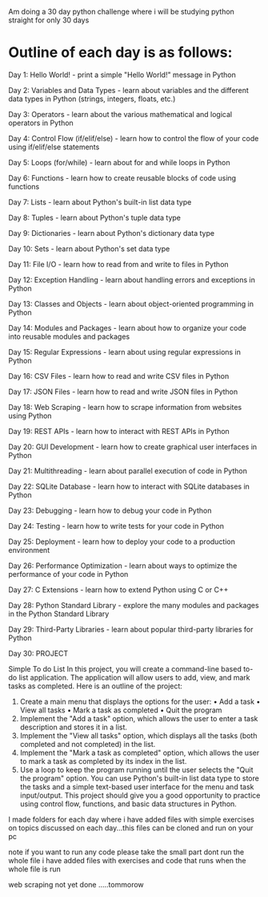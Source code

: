 
Am doing a 30 day python challenge where i will be studying python straight for only 30 days
# Outline of each day is as follows:
Day 1: Hello World! - print a simple "Hello World!" message in Python

Day 2: Variables and Data Types - learn about variables and the different data types in Python (strings, integers, floats, etc.)

Day 3: Operators - learn about the various mathematical and logical operators in Python

Day 4: Control Flow (if/elif/else) - learn how to control the flow of your code using if/elif/else statements

Day 5: Loops (for/while) - learn about for and while loops in Python

Day 6: Functions - learn how to create reusable blocks of code using functions

Day 7: Lists - learn about Python's built-in list data type

Day 8: Tuples - learn about Python's tuple data type

Day 9: Dictionaries - learn about Python's dictionary data type

Day 10: Sets - learn about Python's set data type

Day 11: File I/O - learn how to read from and write to files in Python

Day 12: Exception Handling - learn about handling errors and exceptions in Python

Day 13: Classes and Objects - learn about object-oriented programming in Python

Day 14: Modules and Packages - learn about how to organize your code into reusable modules and packages

Day 15: Regular Expressions - learn about using regular expressions in Python

Day 16: CSV Files - learn how to read and write CSV files in Python

Day 17: JSON Files - learn how to read and write JSON files in Python

Day 18: Web Scraping - learn how to scrape information from websites using Python

Day 19: REST APIs - learn how to interact with REST APIs in Python

Day 20: GUI Development - learn how to create graphical user interfaces in Python

Day 21: Multithreading - learn about parallel execution of code in Python

Day 22: SQLite Database - learn how to interact with SQLite databases in Python

Day 23: Debugging - learn how to debug your code in Python

Day 24: Testing - learn how to write tests for your code in Python

Day 25: Deployment - learn how to deploy your code to a production environment

Day 26: Performance Optimization - learn about ways to optimize the performance of your code in Python

Day 27: C Extensions - learn how to extend Python using C or C++

Day 28: Python Standard Library - explore the many modules and packages in the Python Standard Library

Day 29: Third-Party Libraries - learn about popular third-party libraries for Python

Day 30: PROJECT

Simple To do List
In this project, you will create a command-line based to-do list application. The application will allow users to add, view, and mark tasks as completed. Here is an outline of the project:
1. Create a main menu that displays the options for the user:
• Add a task
• View all tasks
• Mark a task as completed
• Quit the program
2. Implement the "Add a task" option, which allows the user to enter a task description and stores it in a list.
3. Implement the "View all tasks" option, which displays all the tasks (both completed and not completed) in the list.
4. Implement the "Mark a task as completed" option, which allows the user to mark a task as completed by its index in the list.
5. Use a loop to keep the program running until the user selects the "Quit the program" option.
You can use Python's built-in list data type to store the tasks and a simple text-based user interface for the menu and task input/output. This project should give you a good opportunity to practice using control flow, functions, and basic data structures in Python.

I made folders for each day where i have added files with simple exercises on topics discussed on each day...this files can be cloned and run on your pc

note if you want to run any code please take the small part dont run the whole file
i have added files with exercises and code that runs when the whole file is run

web scraping
not yet done .....tommorow